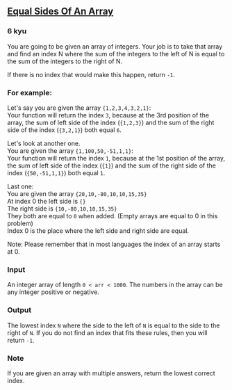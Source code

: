 <h2><a href=https://www.codewars.com/kata/5679aa472b8f57fb8c000047/train/python target="_blank">Equal Sides Of An Array</a></h2><h3>6 kyu</h3><p>You are going to be given an array of integers. Your job is to take that array and find an index N where the sum of the integers to the left of N is equal to the sum of the integers to the right of N.</p><p>If there is no index that would make this happen, return <code>-1</code>.</p><h3 id="for-example">For example:</h3><p>Let's say you are given the array <code>{1,2,3,4,3,2,1}</code>:<br>Your function will return the index <code>3</code>, because at the 3rd position of the array, the sum of left side of the index (<code>{1,2,3}</code>) and the sum of the right side of the index (<code>{3,2,1}</code>) both equal <code>6</code>.</p><p>Let's look at another one.<br>You are given the array <code>{1,100,50,-51,1,1}</code>:<br>Your function will return the index <code>1</code>, because at the 1st position of the array, the sum of left side of the index (<code>{1}</code>) and the sum of the right side of the index (<code>{50,-51,1,1}</code>) both equal <code>1</code>.</p><p>Last one:<br>You are given the array <code>{20,10,-80,10,10,15,35}</code><br>At index 0 the left side is <code>{}</code><br>The right side is <code>{10,-80,10,10,15,35}</code><br>They both are equal to <code>0</code> when added. (Empty arrays are equal to 0 in this problem)<br>Index 0 is the place where the left side and right side are equal.  </p><p>Note: Please remember that in most languages the index of an array starts at 0.</p><h3 id="input">Input</h3><p>An integer array of length <code>0 &lt; arr &lt; 1000</code>. The numbers in the array can be any integer positive or negative.</p><h3 id="output">Output</h3><p>The lowest index <code>N</code> where the side to the left of <code>N</code> is equal to the side to the right of <code>N</code>. If you do not find an index that fits these rules, then you will return <code>-1</code>.</p><h3 id="note">Note</h3><p>If you are given an array with multiple answers, return the lowest correct index.  </p>